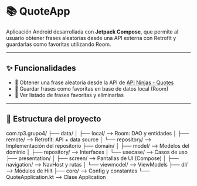 # 📚 QuoteApp

Aplicación Android desarrollada con **Jetpack Compose**, que permite al usuario obtener frases aleatorias desde una API externa con Retrofit y guardarlas como favoritas utilizando Room. 

---

## ✨ Funcionalidades

- 🔄 Obtener una frase aleatoria desde la API de [API Ninjas - Quotes](https://api-ninjas.com/api/quotes)
- 💾 Guardar frases como favoritas en base de datos local (Room)
- 📃 Ver listado de frases favoritas y eliminarlas

---

## 🧭 Estructura del proyecto

com.tp3.grupo4/
├── data/
│ ├── local/ --> Room: DAO y entidades
│ ├── remote/ --> Retrofit: API + data source
│ └── repository/ --> Implementación del repositorio
├── domain/
│ ├── model/ --> Modelos del dominio
│ ├── repository/ --> Interfaces
│ └── usecase/ --> Casos de uso
├── presentation/
│ ├── screen/ --> Pantallas de UI (Compose)
│ ├── navigation/ --> NavHost y rutas
│ └── viewmodel/ --> ViewModels
├── di/ --> Módulos de Hilt
├── core/ --> Config y constantes
└── QuoteApplication.kt --> Clase Application

